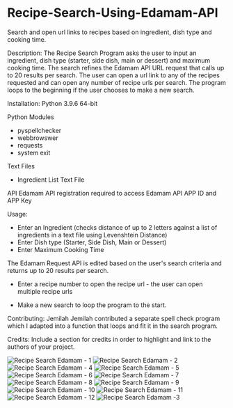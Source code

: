 # Recipe-Search-Using-Edamam-API
Search and open url links to recipes based on ingredient, dish type and cooking time.

Description: 
The Recipe Search Program asks the user to input an ingredient, dish type (starter, side dish, main or dessert) and maximum cooking time. The search refines the Edamam API URL request that calls up to 20 results per search. The user can open a url link to any of the recipes requested and can open any number of recipe urls per search. The program loops to the beginning if the user chooses to make a new search.

Installation:
Python 3.9.6 64-bit

Python Modules
- pyspellchecker
- webbrowswer
- requests
- system exit

Text Files
- Ingredient List Text File

API
Edamam API registration required to access Edamam API APP ID and APP Key

Usage: 
- Enter an Ingredient (checks distance of up to 2 letters against a list of ingredients in a text file using Levenshtein Distance)
- Enter Dish type (Starter, Side Dish, Main or Dessert)
- Enter Maximum Cooking Time

The Edamam Request API is edited based on the user's search criteria and returns up to 20 results per search.

- Enter a recipe number to open the recipe url - the user can open multiple recipe urls

- Make a new search to loop the program to the start.

Contributing: Jemilah 
Jemilah contributed a separate spell check program which I adapted into a function that loops and fit it in the search program.

Credits: Include a section for credits in order to highlight and link to the authors of your project.

![Recipe Search Edamam - 1](https://user-images.githubusercontent.com/88142518/127854010-9900466f-f877-432e-a379-c6503ac51993.png)
![Recipe Search Edamam - 2](https://user-images.githubusercontent.com/88142518/127854014-1ce17ab4-a30b-4859-b9c9-d8ece1dcccff.png)
![Recipe Search Edamam - 4](https://user-images.githubusercontent.com/88142518/127854015-96b635b4-3193-4e68-b993-b12a1f0fca53.png)
![Recipe Search Edamam - 5](https://user-images.githubusercontent.com/88142518/127854017-7051baaa-529d-483f-8033-6fef11fdbd6a.png)
![Recipe Search Edamam - 6](https://user-images.githubusercontent.com/88142518/127854018-50c744fc-a959-4690-9e24-3242006a15c0.png)
![Recipe Search Edamam - 7](https://user-images.githubusercontent.com/88142518/127854019-1592eda0-e22b-413c-a0f1-e1980923a01d.png)
![Recipe Search Edamam - 8](https://user-images.githubusercontent.com/88142518/127854021-e5fdf24d-a8ce-4a4e-a90d-4722f675075a.png)
![Recipe Search Edamam - 9](https://user-images.githubusercontent.com/88142518/127854024-3bfcebe8-7f23-495a-917f-faa6cb29685f.png)
![Recipe Search Edamam - 10](https://user-images.githubusercontent.com/88142518/127854029-70929e18-a624-4633-a70c-3b1a0fc9508c.png)
![Recipe Search Edamam - 11](https://user-images.githubusercontent.com/88142518/127854034-24ae1f46-c543-45e8-b52c-24e91e779e1d.png)
![Recipe Search Edamam - 12](https://user-images.githubusercontent.com/88142518/127854035-41cd9251-880f-4a50-a5f8-25ecb44481ce.png)
![Recipe Search Edamam -3](https://user-images.githubusercontent.com/88142518/127854036-70dca860-cfe8-41a0-be52-bae401cd659b.png)
